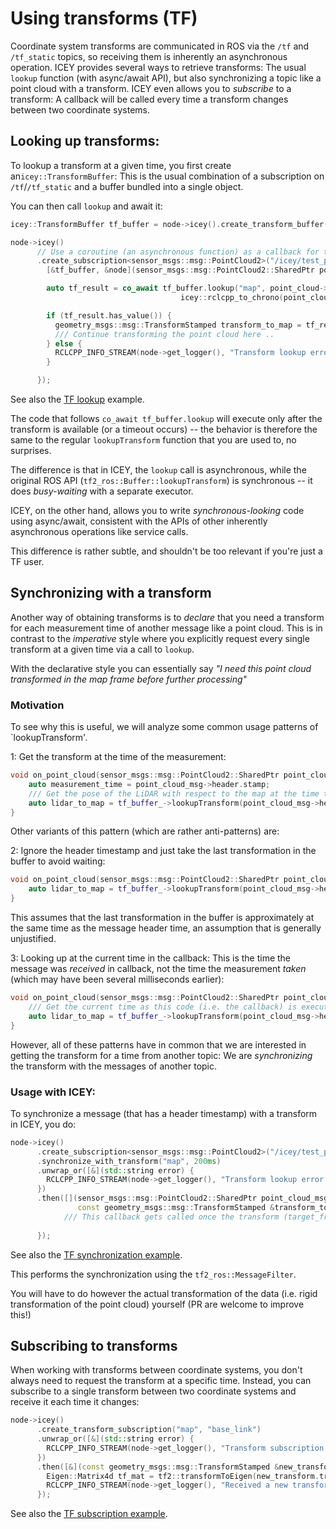 # Using transforms (TF)

Coordinate system transforms are communicated in ROS via the `/tf` and `/tf_static` topics, so receiving them is inherently an asynchronous operation.
ICEY provides several ways to retrieve transforms: The usual `lookup` function (with async/await API), but also synchronizing a topic like a point cloud with a transform. ICEY even allows you to *subscribe* to a transform: A callback will be called every time a transform changes between two coordinate systems.

## Looking up transforms: 

To lookup a transform at a given time, you first create an`icey::TransformBuffer`: This is the usual combination of a subscription on `/tf`/`/tf_static` and a buffer bundled into a single object. 

You can then call `lookup` and await it: 

```cpp 
icey::TransformBuffer tf_buffer = node->icey().create_transform_buffer();

node->icey()
      // Use a coroutine (an asynchronous function) as a callback for the subscription:
      .create_subscription<sensor_msgs::msg::PointCloud2>("/icey/test_pcl", 
        [&tf_buffer, &node](sensor_msgs::msg::PointCloud2::SharedPtr point_cloud) -> icey::Promise<void> {

        auto tf_result = co_await tf_buffer.lookup("map", point_cloud->header.frame_id,
                                      icey::rclcpp_to_chrono(point_cloud->header.stamp), 200ms);

        if (tf_result.has_value()) {
          geometry_msgs::msg::TransformStamped transform_to_map = tf_result.value();
          /// Continue transforming the point cloud here ..
        } else {
          RCLCPP_INFO_STREAM(node->get_logger(), "Transform lookup error " << tf_result.error());
        }

      });
```
See also the [TF lookup](../../icey_examples/src/tf_lookup_async_await.cpp) example.

The code that follows `co_await tf_buffer.lookup` will execute only after the transform is available (or a timeout occurs) -- the behavior is therefore the same to the regular `lookupTransform` function that you are used to, no surprises.

The difference is that in ICEY, the `lookup` call is asynchronous, while the original ROS API (`tf2_ros::Buffer::lookupTransform`) is synchronous -- it does *busy-waiting* with a separate executor.

ICEY, on the other hand, allows you to write *synchronous-looking* code using async/await, consistent with the APIs of other inherently asynchronous operations like service calls.

This difference is rather subtle, and shouldn't be too relevant if you're just a TF user.


## Synchronizing with a transform

Another way of obtaining transforms is to *declare* that you need a transform for each measurement time of another message like a point cloud. This is in contrast to the *imperative* style
where you explicitly request every single transform at a given time via a call to `lookup`.

With the declarative style you can essentially say *"I need this point cloud transformed in the map frame before further processing"* 

### Motivation 

To see why this is useful, we will analyze some common usage patterns of `lookupTransform'. 

1: Get the transform at the time of the measurement:

```cpp
void on_point_cloud(sensor_msgs::msg::PointCloud2::SharedPtr point_cloud_msg) {
    auto measurement_time = point_cloud_msg->header.stamp;
    /// Get the pose of the LiDAR with respect to the map at the time this point cloud was measured:
    auto lidar_to_map = tf_buffer_->lookupTransform(point_cloud_msg->header.frame_id, map_frame_, tf2_ros::fromMsg(measurement_time), 200ms);
}
```

Other variants of this pattern (which are rather anti-patterns) are:

2: Ignore the header timestamp and just take the last transformation in the buffer to avoid waiting:

```cpp
void on_point_cloud(sensor_msgs::msg::PointCloud2::SharedPtr point_cloud_msg) {        
    auto lidar_to_map = tf_buffer_->lookupTransform(point_cloud_msg->header.frame_id, map_frame_, tf2::TimePointZero, 200ms);
}
```

This assumes that the last transformation in the buffer is approximately at the same time as the message header time, an assumption that is generally unjustified.

3: Looking up at the current time in the callback: This is the time the message was *received* in callback, not the time the measurement *taken* (which may have been several milliseconds earlier):

```cpp
void on_point_cloud(sensor_msgs::msg::PointCloud2::SharedPtr point_cloud_msg) {     
    /// Get the current time as this code (i.e. the callback) is executed:
    auto lidar_to_map = tf_buffer_->lookupTransform(point_cloud_msg->header.frame_id, map_frame_, this->get_clock().now(), 200ms);
}
```

However, all of these patterns have in common that we are interested in getting the transform for a time from another topic: We are *synchronizing* the transform with the messages of another topic.

### Usage with ICEY:

To synchronize a message (that has a header timestamp) with a transform in ICEY, you do:

```cpp 
node->icey()
      .create_subscription<sensor_msgs::msg::PointCloud2>("/icey/test_pcl")
      .synchronize_with_transform("map", 200ms)
      .unwrap_or([&](std::string error) {
        RCLCPP_INFO_STREAM(node->get_logger(), "Transform lookup error: " << error);
      })
      .then([](sensor_msgs::msg::PointCloud2::SharedPtr point_cloud_msg,
               const geometry_msgs::msg::TransformStamped &transform_to_map) {
            /// This callback gets called once the transform (target_frame="map", source_frame=point_cloud_msg->header.frame, time=point_cloud_msg->header.stamp) becomes available, the transform_to_map is this transform.
            
      });
```

See also the [TF synchronization example](../../icey_examples/src/tf_sychronization_example.cpp).

This performs the synchronization using the `tf2_ros::MessageFilter`. 

You will have to do however the actual transformation of the data (i.e. rigid transformation of the point cloud) yourself (PR are welcome to improve this!)

## Subscribing to transforms 

When working with transforms between coordinate systems, you don't always need to request the transform at a specific time. Instead, you can subscribe to a single transform between two coordinate systems and receive it each time it changes: 

```cpp 
node->icey()
      .create_transform_subscription("map", "base_link")
      .unwrap_or([&](std::string error) {
        RCLCPP_INFO_STREAM(node->get_logger(), "Transform subscription failed: " << error);
      })
      .then([&](const geometry_msgs::msg::TransformStamped &new_transform) {
        Eigen::Matrix4d tf_mat = tf2::transformToEigen(new_transform.transform).matrix();
        RCLCPP_INFO_STREAM(node->get_logger(), "Received a new transform:\n" << tf_mat);
      });
```

See also the [TF subscription example](../../icey_examples/src/tf_subscription.cpp).
